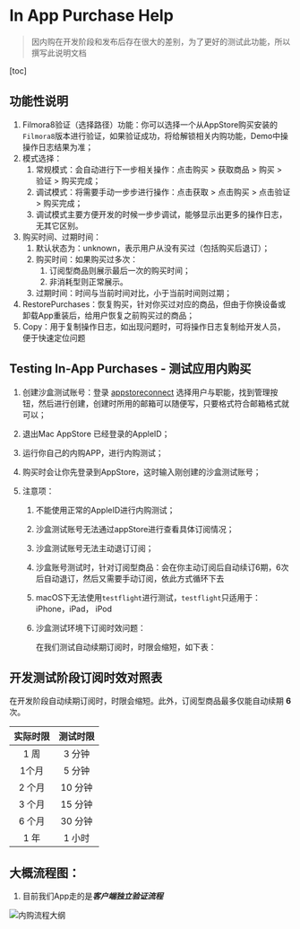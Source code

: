 # In App Purchase Help

>  因内购在开发阶段和发布后存在很大的差别，为了更好的测试此功能，所以撰写此说明文档

[toc]

## 功能性说明

1. Filmora8验证（选择路径）功能：你可以选择一个从AppStore购买安装的`Filmora8`版本进行验证，如果验证成功，将给解锁相关内购功能，Demo中操操作日志结果为准；
2. 模式选择：
   1. 常规模式：会自动进行下一步相关操作：点击购买 > 获取商品 > 购买 > 验证 > 购买完成；
   2. 调试模式：将需要手动一步步进行操作：点击获取 > 点击购买 > 点击验证 > 购买完成；
   3. 调试模式主要方便开发的时候一步步调试，能够显示出更多的操作日志，无其它区别。
3. 购买时间、过期时间：
   1. 默认状态为：unknown，表示用户从没有买过（包括购买后退订）；
   2. 购买时间：如果购买过多次：
      1. 订阅型商品则展示最后一次的购买时间；
      2. 非消耗型则正常展示。
   3. 过期时间：时间与当前时间对比，小于当前时间则过期；
4. RestorePurchases：恢复购买，针对你买过对应的商品，但由于你换设备或卸载App重装后，给用户恢复之前购买过的商品；
5. Copy：用于复制操作日志，如出现问题时，可将操作日志复制给开发人员，便于快速定位问题



## Testing In-App Purchases - 测试应用内购买

1. 创建沙盒测试账号：登录 [appstoreconnect](https://appstoreconnect.apple.com/) 选择用户与职能，找到管理按钮，然后进行创建，创建时所用的邮箱可以随便写，只要格式符合邮箱格式就可以；

2. 退出Mac AppStore 已经登录的AppleID；

3. 运行你自己的内购APP，进行内购测试；

4. 购买时会让你先登录到AppStore，这时输入刚创建的沙盒测试账号；

5. 注意项：

   1. 不能使用正常的AppleID进行内购测试；

   2. 沙盒测试账号无法通过appStore进行查看具体订阅情况；

   3. 沙盒测试账号无法主动退订订阅；

   4. 沙盒账号测试时，针对订阅型商品：会在你主动订阅后自动续订6期，6次后自动退订，然后又需要手动订阅，依此方式循环下去

   5. macOS下无法使用`testflight`进行测试，`testflight`只适用于：iPhone，iPad， iPod

   6. 沙盒测试环境下订阅时效问题：

      在我们测试自动续期订阅时，时限会缩短，如下表：

## 开发测试阶段订阅时效对照表

在开发阶段自动续期订阅时，时限会缩短。此外，订阅型商品最多仅能自动续期 **6** 次。

| 实际时限 | 测试时限 |
| :------: | :------: |
|   1 周   |  3 分钟  |
|  1个月   |  5 分钟  |
|  2 个月  | 10 分钟  |
|  3 个月  | 15 分钟  |
|  6 个月  | 30 分钟  |
|   1 年   |  1 小时  |



## 大概流程图：

1. 目前我们App走的是***客户端独立验证流程***

![内购流程大纲](https://blog-1257063273.cos.ap-chengdu.myqcloud.com/InAppPurchaseFlow.png)

